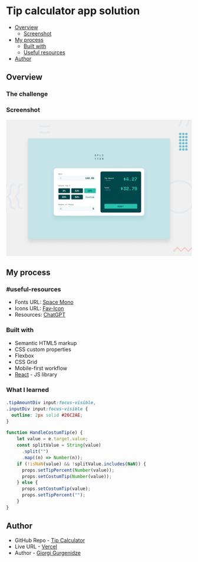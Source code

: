 # Tip calculator app solution


- [Overview](#overview)
  - [Screenshot](#screenshot)
- [My process](#my-process)
  - [Built with](#built-with)
  - [Useful resources](#useful-resources)
- [Author](#author)

## Overview

### The challenge

### Screenshot

![project Preview](./src/assets/images/desktop-preview.jpg 'Project Preview')


## My process

### #useful-resources

- Fonts URL: [Space Mono](https://fonts.google.com/specimen/Space+Mono?query=spac)
- Icons URL: [Fav-Icon](https://icons8.com/)
- Resources: [ChatGPT](https://chat.openai.com/)

### Built with

- Semantic HTML5 markup
- CSS custom properties
- Flexbox
- CSS Grid
- Mobile-first workflow
- [React](https://reactjs.org/) - JS library

### What I learned


```css
.tipAmountDiv input:focus-visible,
.inputDiv input:focus-visible {
  outline: 2px solid #26C2AE;
}
```
```js
function HandleCostumTip(e) {
    let value = e.target.value;
    const splitValue = String(value)
      .split("")
      .map((n) => Number(n));
    if (!isNaN(value) && !splitValue.includes(NaN)) {
      props.setTipPercent(Number(value));
      props.setCostumTip(Number(value));
    } else {
      props.setCostumTip(value);
      props.setTipPercent("");
    }
}
```

## Author

- GitHub Repo - [Tip Calculator](https://github.com/gurgenidzegiorgi/Tip-Calculator)
- Live URL - [Vercel](https://tip-calculator-gurgenidzegiorgi.vercel.app/)
- Author - [Giorgi Gurgenidze](https://www.linkedin.com/in/george-gurgenidze-5801501a0/)
